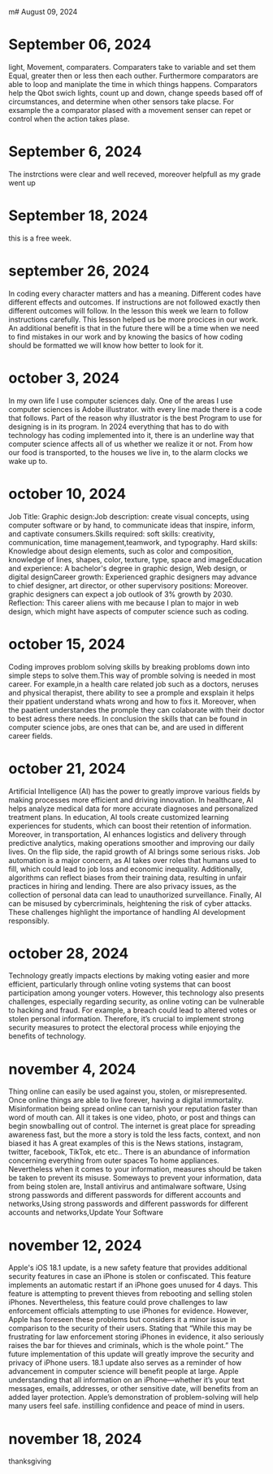 m# August 09, 2024
# September 06, 2024 
light, Movement, comparaters.  Comparaters take to variable and set them Equal, greater then or less then each outher. Furthermore comparators are able to loop and maniplate the time in which things happens. Comparators help the Qbot swich lights, count up and down, change speeds based off of circumstances, and determine when other sensors take placse. For exsample the a comparator plased with a movement senser can repet or control when the action takes plase. 
# September 6, 2024
The instrctions were clear and well receved, moreover helpfull as my grade went up 
# September 18, 2024 
this is a free week.
# september 26, 2024
In coding every character matters and has a meaning. Different codes have different effects and outcomes. If instructions are not followed exactly then different outcomes will follow. In the lesson this week we learn to follow instructions carefully. This lesson helped us be more procices in our work. An additional benefit is that in the future there will be a time when we need to find mistakes in our work and by knowing the basics of how coding should be formatted we will know how better to look for it. 
# october 3, 2024 
In my own life I use computer sciences daly. One of the areas I use computer sciences is Adobe illustrator. with every line made there is a code that follows. Part of the reason why illustrator is the best Program to use for designing is in its program. In 2024 everything that has to do with technology has coding implemented into it, there is an underline way that computer science affects all of us whether we realize it or not. From how our food is transported, to the houses we live in, to the alarm clocks we wake up to.
# october 10, 2024
Job Title: Graphic design:Job description: create visual concepts, using computer software or by hand, to communicate ideas that inspire, inform, and captivate consumers.Skills required: soft skills: creativity, communication, time management,teamwork, and typography. Hard skills:  Knowledge about design elements, such as color and composition, knowledge of lines, shapes, color, texture, type, space and imageEducation and experience: A bachelor's degree in graphic design, Web design, or digital designCareer growth: Experienced graphic designers may advance to chief designer, art director, or other supervisory positions: Moreover. graphic designers can expect a job outlook of 3% growth by 2030. Reflection: This career aliens with me because I plan to major in  web design, which might have aspects of computer science such as coding. 
# october 15, 2024
Coding improves problom solving skills by breaking probloms down into simple steps to solve them.This way of promble solving is needed in most career. For example,in a health care related job such as a doctors, neruses and physical therapist, there ability to see a promple and exsplain it helps their ppatient understand whats wrong and how to fixs it. Moreover, when the paatient understandes the promple they can colaborate with their doctor to best adress there needs. In conclusion the skills that can be found in computer science jobs, are ones that can be, and are used in different career fields. 
# october 21, 2024 
Artificial Intelligence (AI) has the power to greatly improve various fields by making processes more efficient and driving innovation. In healthcare, AI helps analyze medical data for more accurate diagnoses and personalized treatment plans. In education, AI tools create customized learning experiences for students, which can boost their retention of information. Moreover, in transportation, AI enhances logistics and delivery through predictive analytics, making operations smoother and improving our daily lives.
On the flip side, the rapid growth of AI brings some serious risks. Job automation is a major concern, as AI takes over roles that humans used to fill, which could lead to job loss and economic inequality. Additionally, algorithms can reflect biases from their training data, resulting in unfair practices in hiring and lending. There are also privacy issues, as the collection of personal data can lead to unauthorized surveillance. Finally, AI can be misused by cybercriminals, heightening the risk of cyber attacks. These challenges highlight the importance of handling AI development responsibly.
# october 28, 2024
Technology greatly impacts elections by making voting easier and more efficient, particularly through online voting systems that can boost participation among younger voters. However, this technology also presents challenges, especially regarding security, as online voting can be vulnerable to hacking and fraud. For example, a breach could lead to altered votes or stolen personal information. Therefore, it’s crucial to implement strong security measures to protect the electoral process while enjoying the benefits of technology.
# november 4, 2024
Thing online can easily be used against you, stolen, or misrepresented. Once  online things are able to live forever, having a digital immortality. 
Misinformation being spread online can tarnish your reputation faster than word of mouth can.  All it takes is one video, photo, or post and things can begin snowballing out of control. The internet is great place for spreading awareness fast, but the more a story is told the less facts, context, and non biased it has A great examples of this is the News stations, instagram, twitter, facebook, TikTok, etc etc.. There is an abundance of information concerning everything from outer spaces To home appliances. Nevertheless when it comes to your information, measures should be taken be taken to prevent its misuse. Someways to prevent your information, data from being stolen are, Install antivirus and antimalware software, Using strong passwords and different passwords for different accounts and networks,Using strong passwords and different passwords for different accounts and networks,Update Your Software
# november 12, 2024
Apple's iOS 18.1 update, is a new safety feature that provides additional security features in case an iPhone is stolen or confiscated. This feature implements an automatic restart if an iPhone goes unused for 4 days. This feature is attempting to prevent thieves from rebooting and selling stolen iPhones. Nevertheless, this feature could prove challenges to law enforcement officials attempting to use iPhones for evidence. However, Apple has foreseen these problems but considers it a minor issue in comparison to the security of their users. Stating that “While this may be frustrating for law enforcement storing iPhones in evidence, it also seriously raises the bar for thieves and criminals, which is the whole point.” The future implementation of this update will greatly improve the security and privacy of iPhone users. 18.1 update also serves as a reminder of how advancement in computer science will benefit people at large. Apple understanding that all information on an iPhone—whether it’s your text messages, emails, addresses, or other sensitive date, will benefits from an added layer protection. Apple’s demonstration of problem-solving will help many users feel safe. instilling confidence and peace of mind in users.
# november 18, 2024
thanksgiving
